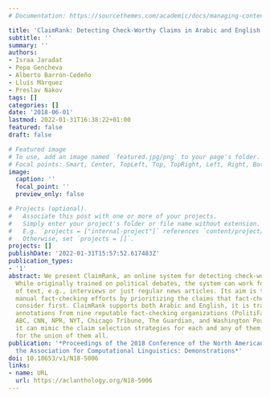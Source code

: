 ```yaml
---
# Documentation: https://sourcethemes.com/academic/docs/managing-content/

title: 'ClaimRank: Detecting Check-Worthy Claims in Arabic and English'
subtitle: ''
summary: ''
authors:
- Israa Jaradat
- Pepa Gencheva
- Alberto Barrón-Cedeño
- Lluís Màrquez
- Preslav Nakov
tags: []
categories: []
date: '2018-06-01'
lastmod: 2022-01-31T16:38:22+01:00
featured: false
draft: false

# Featured image
# To use, add an image named `featured.jpg/png` to your page's folder.
# Focal points: Smart, Center, TopLeft, Top, TopRight, Left, Right, BottomLeft, Bottom, BottomRight.
image:
  caption: ''
  focal_point: ''
  preview_only: false

# Projects (optional).
#   Associate this post with one or more of your projects.
#   Simply enter your project's folder or file name without extension.
#   E.g. `projects = ["internal-project"]` references `content/project/deep-learning/index.md`.
#   Otherwise, set `projects = []`.
projects: []
publishDate: '2022-01-31T15:57:52.617483Z'
publication_types:
- '1'
abstract: We present ClaimRank, an online system for detecting check-worthy claims.
  While originally trained on political debates, the system can work for any kind
  of text, e.g., interviews or just regular news articles. Its aim is to facilitate
  manual fact-checking efforts by prioritizing the claims that fact-checkers should
  consider first. ClaimRank supports both Arabic and English, it is trained on actual
  annotations from nine reputable fact-checking organizations (PolitiFact, FactCheck,
  ABC, CNN, NPR, NYT, Chicago Tribune, The Guardian, and Washington Post), and thus
  it can mimic the claim selection strategies for each and any of them, as well as
  for the union of them all.
publication: '*Proceedings of the 2018 Conference of the North American Chapter of
  the Association for Computational Linguistics: Demonstrations*'
doi: 10.18653/v1/N18-5006
links:
- name: URL
  url: https://aclanthology.org/N18-5006
---
```

